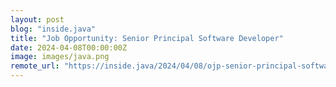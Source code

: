 ```yaml
---
layout: post
blog: "inside.java"
title: "Job Opportunity: Senior Principal Software Developer"
date: 2024-04-08T00:00:00Z
image: images/java.png
remote_url: "https://inside.java/2024/04/08/ojp-senior-principal-software-developer/"
---
```

